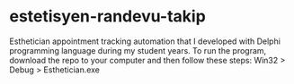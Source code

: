 # estetisyen-randevu-takip
Esthetician appointment tracking automation that I developed with Delphi programming language during my student years.  To run the program, download the repo to your computer and then follow these steps: Win32 > Debug > Esthetician.exe
